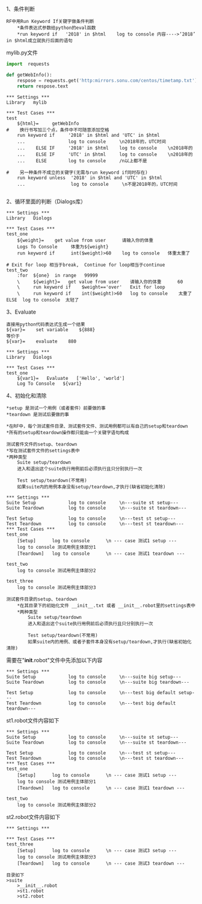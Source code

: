 1、条件判断

    RF中用Run Keyword If关键字做条件判断
        *条件表达式参数给python的eval函数
        *run keyword if   '2018' in $html    log to console 内容---->‘2018’ in $html成立就执行后面的语句

mylib.py文件
```python
import  requests

def getWebInfo():
    respose = requests.get('http:mirrors.sonu.com/centos/timetamp.txt')
    return respose.text
```

```robotframework
*** Settings ***
Library   mylib

*** Test Cases ***
test 
    ${html}=     getWebInfo
#    换行书写加三个点，条件中不可随意添加空格
    run keyword if     '2018' in $html and 'UTC' in $html
    ...                log to console     \n2018年的，UTC时间
    ...    ELSE IF     '2018' in $html    log to console    \n2018年的
    ...    ELSE IF     'UTC' in $html     log to console    \n2018年的
    ...    ELSE        log to console     /n以上都不是
     
#    另一种条件不成立的关键字(无需与run keyword if同时存在)
    run keyword unless  '2018' in $html and 'UTC' in $html
    ...                 log to console     \n不是2018年的，UTC时间
   
```

2、循环里面的判断（Dialogs库）

```robotframework
*** Settings ***
Library   Diologs

*** Test Cases ***
test_one 
    ${weight}=    get value from user      请输入你的体重
    Logs To Console     体重为${weight}
    run keyword if      int($weight)>60    log to console   体重太重了
 
# Exit for loop 相当于break,  Continue for loop相当于continue   
test_two
    :for  ${one}  in range   99999
    \     ${weight}=   get value from user    请输入你的体重      60
    \     run keyword if    $weight=='over'   Exit for loop
    \     run keyword if    int($weight)>60   log to console    太重了    ELSE  log to console  太轻了
```

3、Evaluate

    直接用python代码表达式生成一个结果
    ${var}=    set variable    ${888}
    等价于
    ${var}=    evaluate    880

```robotframework
*** Settings ***
Library   Diologs

*** Test Cases ***
test_one 
    ${var1}=   Evaluate   ['Hello', 'world']
    Log To Console   ${var1}
```

4、初始化和清除

    *setup 是测试一个用例（或者套件）前要做的事
    *teardown 是测试后要做的事
    
    *在RF中，每个测试套件目录、测试套件文件、测试用例都可以有自己的setup和teardown
    *所有的setup和teardown操作都只能由一个关键字语句构成
    
    测试套件文件的setup、teardown
    *写在测试套件文件的settings表中
    *两种类型
        Suite setup/teardown
        进入和退出这个suite执行用例前后必须执行且只分别执行一次
        
        Test setup/teardown(不常用)
        如果suite内的用例本身没有setup/teardown,才执行(缺省初始化清除)

```robotframework
*** Settings ***
Suite Setup            log to console     \n---suite st setup---          
Suite Teardown         log to console     \n---suite st teardown--- 

Test Setup             log to console     \n---test st setup---
Test Teardown          log to console     \n---test st teardown---
*** Test Cases ***
test_one 
    [Setup]      log to console      \n --- case 测试1 setup ---
    log to console 测试用例主体部分1
    [Teardown]   log to console      \n --- case 测试1 teardown ---
   
test_two
    log to console 测试用例主体部分2
    
test_three
    log to console 测试用例主体部分3

```
    测试套件目录的setup、teardown
        *在其目录下的初始化文件 __init__.txt 或者 __init__.robot里的settings表中
        *两种类型
            Suite setup/teardown
            进入和退出这个suite执行用例前后必须执行且只分别执行一次
        
            Test setup/teardown(不常用)
            如果suite内的用例、或者子套件本身没有setup/teardown,才执行(缺省初始化清除)
       
需要在"__init__.robot"文件中先添加以下内容
```robotframework
*** Settings ***
Suite Setup            log to console     \n---suite big setup---
Suite Teardown         log to console     \n---suite big teardown---

Test Setup             log to console     \n---test big default setup---
Test Teardown          log to console     \n---test big default teardown---
```
st1.robot文件内容如下
```robotframework
*** Settings ***
Suite Setup            log to console     \n---suite st setup---
Suite Teardown         log to console     \n---suite st teardown---

Test Setup             log to console     \n---test st setup---
Test Teardown          log to console     \n---test st teardown---
*** Test Cases ***
test_one
    [Setup]      log to console      \n --- case 测试1 setup ---
    log to console 测试用例主体部分1
    [Teardown]   log to console      \n --- case 测试1 teardown ---

test_two
    log to console 测试用例主体部分2
```

st2.robot文件内容如下
```robotframework
*** Settings ***

*** Test Cases ***
test_three
    [Setup]      log to console      \n --- case 测试3 setup ---
    log to console 测试用例主体部分3
    [Teardown]   log to console      \n --- case 测试3 teardown ---

```
    目录如下
    >suite
        >__init__.robot
        >st1.robot
        >st2.robot
      